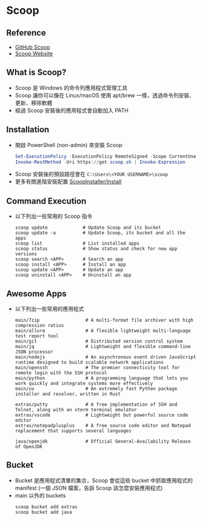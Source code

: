 # Scoop

## Reference
- [GitHub Scoop](https://github.com/ScoopInstaller/Scoop)
- [Scoop Website](https://scoop.sh/)

## What is Scoop?

- Scoop 是 Windows 的命令列應用程式管理工具
- Scoop 讓你可以像在 Linux/macOS 使用 apt/brew 一樣，透過命令列安裝、更新、移除軟體
- 經過 Scoop 安裝後的應用程式會自動加入 PATH

## Installation

- 開啟 PowerShell (non-admin) 來安裝 Scoop
    ```powershell
    Set-ExecutionPolicy -ExecutionPolicy RemoteSigned -Scope CurrentUser    # 允許你的裝置執行安裝和管理腳本
    Invoke-RestMethod -Uri https://get.scoop.sh | Invoke-Expression
    ```
- Scoop 安裝後的預設路徑會在 `C:\Users\<YOUR USERNAME>\scoop`
- 更多有關進階安裝配置 [ScoopInstaller/Install](https://github.com/ScoopInstaller/Install)

## Command Execution
- 以下列出一些常用的 Scoop 指令
    ```
    scoop update             # Update Scoop and its bucket
    scoop update -a          # Update Scoop, its bucket and all the apps
    scoop list               # List installed apps
    scoop status             # Show status and check for new app versions
    scoop search <APP>       # Search an app
    scoop install <APP>      # Install an app
    scoop update <APP>       # Update an app
    scoop uninstall <APP>    # Uninstall an app
    ```

## Awesome Apps
- 以下列出一些常用的應用程式
    ```
    main/7zip                 # A multi-format file archiver with high compression ratios
    main/allure               # A flexible lightweight multi-language test report tool
    main/git                  # Distributed version control system
    main/jq                   # Lightweight and flexible command-line JSON processor
    main/nodejs               # An asynchronous event driven JavaScript runtime designed to build scalable network applications
    main/openssh              # The premier connectivity tool for remote login with the SSH protocol
    main/python               # A programming language that lets you work quickly and integrate systems more effectively
    main/uv                   # An extremely fast Python package installer and resolver, written in Rust

    extras/putty              # A free implementation of SSH and Telnet, along with an xterm terminal emulator
    extras/vscode             # Lightweight but powerful source code editor
    extras/notepadplusplus    # A free source code editor and Notepad replacement that supports several languages

    java/openjdk              # Official General-Availability Release of OpenJDK
    ```

## Bucket
- Bucket 是應用程式清單的集合，Scoop 會從這些 bucket 中抓取應用程式的 manifest (一個 JSON 檔案，告訴 Scoop 該怎麼安裝應用程式)
- main 以外的 buckets
    ```
    scoop bucket add extras
    scoop bucket add java
    ```
